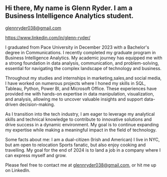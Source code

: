## Hi there, My name is Glenn Ryder. I am a Business Intelligence Analytics student. 
glennryder038@gmail.com

https://www.linkedin.com/in/glenn-ryder/

I graduated from Pace University in December 2023 with a Bachelor's degree in Communications. I recently completed my graduate program in Business Intelligence Analytics. My academic journey has equipped me with a strong foundation in data analysis, communication, and problem-solving, essential for navigating the complex landscape of technology and business.

Throughout my studies and internships in marketing,sales,and social media, I have worked on numerous projects where I honed my skills in SQL, Tableau, Python, Power BI, and Microsoft Office. These experiences have provided me with hands-on expertise in data manipulation, visualization, and analysis, allowing me to uncover valuable insights and support data-driven decision-making.

As I transition into the tech industry, I am eager to leverage my analytical skills and technical knowledge to contribute to innovative solutions and drive success in a dynamic environment. My goal is to continue expanding my expertise while making a meaningful impact in the field of technology.

Some facts about me:
I am a dual-citizen (Irish and American)
I live in NYC, but am open to relocation
Sports fanatic, but also enjoy cooking and travelling. 
My goal for the end of 2024 is to land a job in a company where I can express myself and grow. 

Please feel free to contact me at glennryder038@gmail.com, or hit me up on LinkedIn. 


